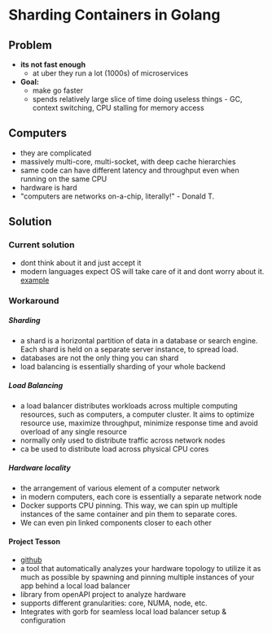 # Sharding Containers in Golang

## Problem

- **its not fast enough**
	- at uber they run a lot (1000s) of microservices
- **Goal:**
	- make go faster
	- spends relatively large slice of time doing useless things - GC, context switching, CPU stalling for memory access

## Computers
- they are complicated
- massively multi-core, multi-socket, with deep cache hierarchies
- same code can have different latency and throughput even when running on the same CPU
- hardware is hard
- "computers are networks on-a-chip, literally!" - Donald T.

## Solution

### Current solution
- dont think about it and just accept it
- modern languages expect OS will take care of it and dont worry about it. [example](https://github.com/golang/go/issues/14406)

### Workaround

##### Sharding
- a shard is a horizontal partition of data in a database or search engine. Each shard is held on a separate server instance, to spread load.
- databases are not the only thing you can shard
- load balancing is essentially sharding of your whole backend

##### Load Balancing
- a load balancer distributes workloads across multiple computing resources, such as computers, a computer cluster. It aims to optimize resource use, maximize throughput, minimize response time and avoid overload of any single resource
- normally only used to distribute traffic across network nodes
- ca be used to distribute load across physical CPU cores

##### Hardware locality
- the arrangement of various element of a computer network
- in modern computers, each core is essentially a separate network node
- Docker supports CPU pinning. This way, we can spin up multiple instances of the same container and pin them to separate cores.
- We can even pin linked components closer to each other

#### Project Tesson
- [github](https://github.com/kobolog/tesson)
- a tool that automatically analyzes your hardware topology to utilize it as much as possible by spawning and pinning multiple instances of your app behind a local load balancer
- library from openAPI project to analyze hardware
- supports different granularities: core, NUMA, node, etc.
- Integrates with gorb for seamless local load balancer setup & configuration